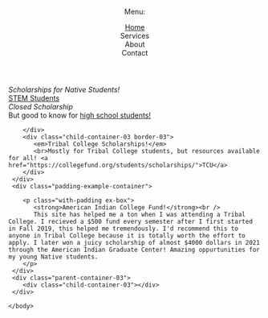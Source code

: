 <html lang="en">
<head>
    <link rel="stylesheet" type="text/css" href="mystyle.css">
    <meta charset="UTF-8">
    <meta name="viewport" content="width=device-width, initial-scale=1.0">
    <title>Native Awards</title>
</head>
<body>
    <header>
        <p style="text-transform: capital">Menu:</p>
        <div class="menu-item">
            <a href="https://sophieboushie.github.io/Assignment11/">Home</a>
        </div>
        <div class="menu-item">
           Services
        </div>
        <div class="menu-item">
           About
        </div>
        <div class="menu-item">
           Contact
        </div>
     </header>
    <div class="parent-container-03">
        <div class="child-container-03 border-01">
           <em>Scholarships for Native Students!</em>
           <br><a href="https://aises.org/scholarships/">STEM Students</a>
        </div>
        <div class="child-container-03 border-02">
           <em>Closed Scholarship</em>
           <br>But good to know for <a href="https://www.akiptan.org/scholarship">high school students!</a>

        </div>
        <div class="child-container-03 border-03">
           <em>Tribal College Scholarships!</em>
           <br>Mostly for Tribal College students, but resources available for all! <a href="https://collegefund.org/students/scholarships/">TCU</a>
        </div>
     </div>
     <div class="padding-example-container">
    
        <p class="with-padding ex-box">
           <strong>American Indian College Fund!</strong><br />
           This site has helped me a ton when I was attending a Tribal College. I recieved a $500 fund every semester after I first started in Fall 2019, this helped me tremendously. I'd recommend this to anyone in Tribal College because it is totally worth the effort to apply. I later won a juicy scholarship of almost $4000 dollars in 2021 through the American Indian Graduate Center! Amazing oppurtunities for my young Native students.
        </p>
     </div>
     <div class="parent-container-03">
        <div class="child-container-03"></div>
     </div>

    </body>
</html>
